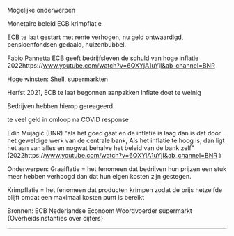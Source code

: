 Mogelijke onderwerpen


Monetaire beleid ECB krimpflatie

ECB te laat gestart met rente verhogen, nu geld ontwaardigd, pensioenfondsen gedaald, huizenbubbel.


Fabio Pannetta ECB geeft bedrijfsleven de schuld van hoge inflatie 2022https://www.youtube.com/watch?v=6QXYjA1uYjI&ab_channel=BNR


Hoge winsten: Shell, supermarkten



Herfst 2021, ECB te laat begonnen aanpakken inflate
doet te weinig


Bedrijven hebben hierop gereageerd.



te veel geld in omloop na COVID response



Edin Mujagić (BNR) "als het goed gaat en de inflatie is laag dan is dat door het geweldige werk van de centrale bank, Als het inflatie te hoog is, dan ligt het aan van alles en nogwat behalve het beleid van de bank zelf" (2022https://www.youtube.com/watch?v=6QXYjA1uYjI&ab_channel=BNR
)

Onderwerpen:
Graaiflatie = het fenomeen dat bedrijven hun prijzen een stuk meer hebben verhoogd dan dat hun eigen kosten zijn gestegen.

Krimpflatie = het fenomeen dat producten krimpen zodat de prijs hetzelfde blijft omdat een maximaal kosten punt is bereikt


Bronnen: 
ECB
Nederlandse Econoom
Woordvoerder supermarkt
{Overheidsinstanties over cijfers}

 



----

